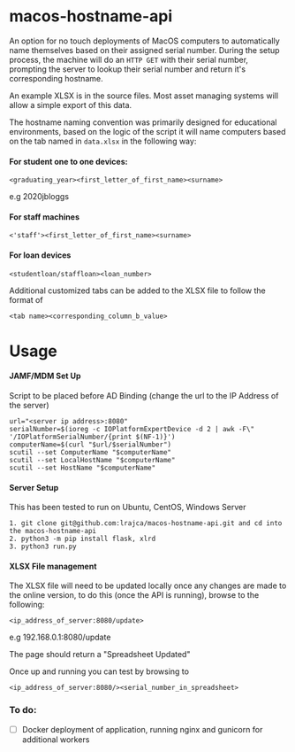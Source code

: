 # macos-hostname-api
An option for no touch deployments of MacOS computers to automatically name themselves based on their assigned serial number. During the setup process, the machine will do an ```HTTP GET``` with their serial number, prompting the server to lookup their serial number and return it's corresponding hostname.

An example XLSX is in the source files. Most asset managing systems will allow a simple export of this data.

The hostname naming convention was primarily designed for educational environments, based on the logic of the script it will name computers based on the tab named in ```data.xlsx``` in the following way:

#### For student one to one devices: 

```<graduating_year><first_letter_of_first_name><surname>```

 e.g 2020jbloggs
  
#### For staff machines

```<'staff'><first_letter_of_first_name><surname>```
  
#### For loan devices

``` <studentloan/staffloan><loan_number> ```
  
Additional customized tabs can be added to the XLSX file to follow the format of

```<tab name><corresponding_column_b_value>```
  

# Usage

#### JAMF/MDM Set Up
Script to be placed before AD Binding (change the url to the IP Address of the server)
```
url="<server ip address>:8080"
serialNumber=$(ioreg -c IOPlatformExpertDevice -d 2 | awk -F\" '/IOPlatformSerialNumber/{print $(NF-1)}')
computerName=$(curl "$url/$serialNumber")
scutil --set ComputerName "$computerName"
scutil --set LocalHostName "$computerName"
scutil --set HostName "$computerName"
```

#### Server Setup 
This has been tested to run on Ubuntu, CentOS, Windows Server
```
1. git clone git@github.com:lrajca/macos-hostname-api.git and cd into the macos-hostname-api
2. python3 -m pip install flask, xlrd
3. python3 run.py
```

#### XLSX File management
The XLSX file will need to be updated locally once any changes are made to the online version, to do this (once the API is running), browse to the following:

``` <ip_address_of_server:8080/update> ```

e.g 192.168.0.1:8080/update

The page should return a "Spreadsheet Updated"


Once up and running you can test by browsing to 

``` <ip_address_of_server:8080/><serial_number_in_spreadsheet> ```


### To do:

- [ ] Docker deployment of application, running nginx and gunicorn for additional workers
